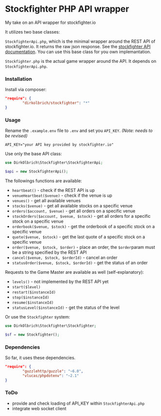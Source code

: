 # Stockfighter PHP API wrapper

My take on an API wrapper for stockfighter.io

It utilizes two base classes:

`StockfighterApi.php`, which is the minimal wrapper around the REST API of stockfighter.io. It returns the raw json response. See the [stockfighter API documentation](https://starfighter.readme.io/v1.0/docs). You can use this base class for you own implemantation.

`Stockfighter.php` is the actual game wrapper around the API. It depends on `StockfighterApi.php`.

### Installation

Install via composer:
```json
"require": {
        "dirkolbrich/stockfighter": "*"
}
```

### Usage

Rename the `.example.env` file to `.env` and set you `API_KEY`.
*(Note: needs to be revised)*
```env
API_KEY="your API key provided by stockfighter.io"
```

Use only the base API class:
```php
use DirkOlbrich\Stockfighter\StockfighterApi;

$api = new StockfighterApi();
```
The followings functions are available:
- `heartbeat()` - check if the REST API is up
- `venueHeartbeat($venue)` - check if the venue is up
- `venues()` - get all available venues
- `stocks($venue)` - get all available stocks on a specific venue
- `orders($account, $venue)` - get all orders on a specific venue
- `stockOrders($account, $venue, $stock)` - get all orders for a specific stock on a specific venue
- `orderbook($venue, $stock)` - get the orderbook of a specific stock on a specific venue
- `quote($venue, $stock)` - get the last quote of a specific stock on a specific venue
- `order($venue, $stock, $order)` - place an order, the `$order`param must be a string specified by the REST API
- `cancel($venue, $stock, $orderId)` - cancel an order
- `statusOrder($venue, $stock, $orderId)` - get the status of an order

Requests to the Game Master are available as well (self-explanatory):
- `levels()` - not implemented by the REST API yet
- `start($level)`
- `restart($instanceId)`
- `stop($instanceId)`
- `resume($instanceId)`
- `statusLevel($instanceId)` - get the status of the level


Or use the `Stockfighter` system:
```php
use DirkOlbrich\Stockfighter\Stockfighter;

$sf = new Stockfighter();
```


### Dependencies

So far, it uses these dependencies.
```json
"require": {
        "guzzlehttp/guzzle": "~6.0",
        "vlucas/phpdotenv": "~2.1"
}
```

### ToDo

- provide and check loading of API_KEY within `StockfighterApi.php`
- integrate web socket client